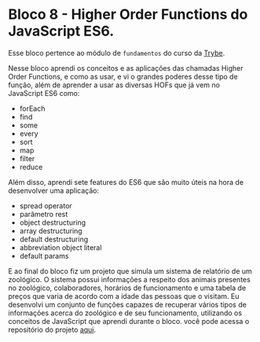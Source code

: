 # Bloco 8 - Higher Order Functions do JavaScript ES6.

Esse bloco pertence ao módulo de `fundamentos` do curso da [Trybe](https://www.betrybe.com/).

  Nesse bloco aprendi os conceitos e as aplicações das chamadas Higher Order Functions, e como as usar, e vi o grandes poderes desse tipo de função, além de aprender a usar as diversas HOFs que já vem no JavaScript ES6 como:
   - forEach
   - find
   - some
   - every
   - sort
   - map
   - filter
   - reduce

  Além disso, aprendi sete features do ES6 que são muito úteis na hora de desenvolver uma aplicação:
   - spread operator
   - parâmetro rest
   - object destructuring
   - array destructuring
   - default destructuring
   - abbreviation object literal
   - default params

  E ao final do bloco fiz um projeto que simula um sistema de relatório de um zoológico. O sistema possui informações a respeito dos animais presentes no zoológico, colaboradores, horários de funcionamento e uma tabela de preços que varia de acordo com a idade das pessoas que o visitam. Eu desenvolvi um conjunto de funções capazes de recuperar vários tipos de informações acerca do zoológico e de seu funcionamento, utilizando os conceitos de JavaScript que aprendi durante o bloco. você pode acessa o repositório do projeto [aqui](https://github.com/Talisson-Sozinho/project-zoo-functions).
